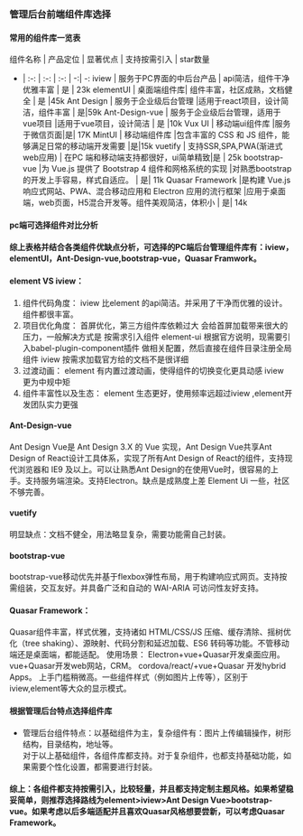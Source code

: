 ### 管理后台前端组件库选择
#### 常用的组件库一览表
组件名称 | 产品定位 | 显著优点  | 支持按需引入 | star数量  
- | :-: | :-: | :-: | -:| -:
iview | 服务于PC界面的中后台产品 | api简洁，组件干净优雅丰富 |  是 | 23k
elementUI | 桌面端组件库| 组件丰富，社区成熟，文档健全 |   是   |45k
Ant Design | 服务于企业级后台管理 |适用于react项目，设计简洁，组件丰富 | 是|59k
Ant-Design-vue | 服务于企业级后台管理，适用于vue项目 |适用于vue项目，设计简洁 |    是 |10k
Vux UI | 移动端ui组件库 |服务于微信页面|是| 17K
MintUI | 移动端组件库 |包含丰富的 CSS 和 JS 组件，能够满足日常的移动端开发需要 |是|15k
vuetify | 支持SSR,SPA,PWA(渐进式web应用) | 在PC 端和移动端支持都很好，ui简单精致|是 | 25k
bootstrap-vue |为 Vue.js 提供了 Bootstrap 4 组件和网格系统的实现 |对熟悉bootstrap的开发上手容易，样式自适应。 | 是| 11k
Quasar Framework |是构建 Vue.js 响应式网站、PWA、混合移动应用和 Electron 应用的流行框架 |应用于桌面端，web页面，H5混合开发等。组件美观简洁，体积小 | 是| 14k

####  pc端可选择组件对比分析
#### 综上表格并结合各类组件优缺点分析，可选择的PC端后台管理组件库有：iview，elementUI，Ant-Design-vue,bootstrap-vue，Quasar Framwork。
####  element VS  iview：
1. 组件代码角度：
iview 比element 的api简洁。并采用了干净而优雅的设计。组件都很丰富。
2. 项目优化角度：
首屏优化，第三方组件库依赖过大 会给首屏加载带来很大的压力，一般解决方式是 按需求引入组件
element-ui  根据官方说明，现需要引入babel-plugin-component插件 做相关配置，然后直接在组件目录注册全局组件 
iview  按需求加载官方给的文档不是很详细
3. 过渡动画：
element 有内置过渡动画，使得组件的切换变化更具动感
iview 更为中规中矩
4. 组件丰富性以及生态：
element 生态更好，使用频率远超过iview ,element开发团队实力更强

####  Ant-Design-vue
Ant Design Vue是 Ant Design 3.X 的 Vue 实现，Ant Design Vue共享Ant Design of React设计工具体系，实现了所有Ant Design of React的组件，支持现代浏览器和 IE9 及以上。可以让熟悉Ant Design的在使用Vue时，很容易的上手。支持服务端渲染。支持Electron。缺点是成熟度上差 Element Ui 一些，社区不够完善。
####  vuetify
明显缺点：文档不健全，用法略显复杂，需要功能需自己封装。
####  bootstrap-vue
bootstrap-vue移动优先并基于flexbox弹性布局，用于构建响应式网页。支持按需组装，交互友好。并具备广泛和自动的 WAI-ARIA 可访问性友好支持。

####  Quasar Framework：
Quasar组件丰富，样式优雅，支持诸如 HTML/CSS/JS 压缩、缓存清除、摇树优化（tree shaking）、源映射、代码分割和延迟加载、ES6 转码等功能。不管移动端还是桌面端，都能适配。
使用场景：
Electron+vue+Quasar开发桌面应用。
vue+Quasar开发web网站，CRM。
cordova/react/+vue+Quasar 开发hybrid Apps。
上手门槛稍微高。一些组件样式（例如图片上传等），区别于iview,element等大众的显示模式。


####  根据管理后台特点选择组件库

 * 管理后台组件特点：以基础组件为主，复杂组件有：图片上传编辑操作，树形结构，目录结构，地址等。  
 对于以上基础组件，各组件库都支持。对于复杂组件，也都支持基础功能，如果需要个性化设置，都需要进行封装。
 
#### 综上：各组件都支持按需引入，比较轻量，并且都支持定制主题风格。如果希望稳妥简单，则推荐选择路线为element>iview>Ant Design Vue>bootstrap-vue。如果考虑以后多端适配并且喜欢Quasar风格想要尝新，可以考虑Quasar Framework。
